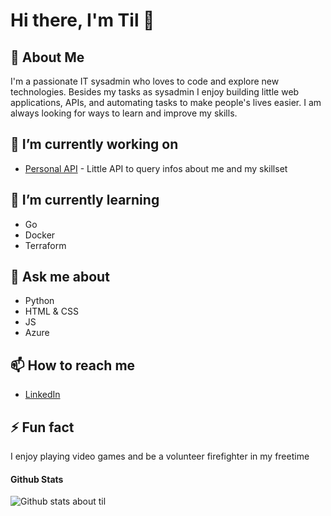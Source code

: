 # Hi there, I'm Til 👋

## 🚀 About Me

I'm a passionate IT sysadmin who loves to code and explore new technologies. Besides my tasks as sysadmin I enjoy building little web applications, APIs, and automating tasks to make people's lives easier. I am always looking for ways to learn and improve my skills.

## 🔭 I’m currently working on

- [Personal API](https://github.com/tmerge/tmapi) - Little API to query infos about me and my skillset

## 🌱 I’m currently learning

- Go
- Docker
- Terraform

## 💬 Ask me about

- Python
- HTML & CSS
- JS
- Azure

## 📫 How to reach me

- [LinkedIn](https://linkedin.com/in/til-merge)

## ⚡ Fun fact

I enjoy playing video games and be a volunteer firefighter in my freetime

#### Github Stats

![Github stats about til](https://github-readme-stats.vercel.app/api?username=tmerge&show_icons=true&theme=radical)
